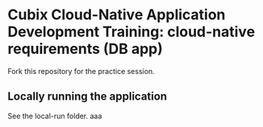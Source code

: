 # Cubix Cloud-Native Application Development Training: cloud-native requirements (DB app)
Fork this repository for the practice session.

## Locally running the application
See the local-run folder.
aaa
